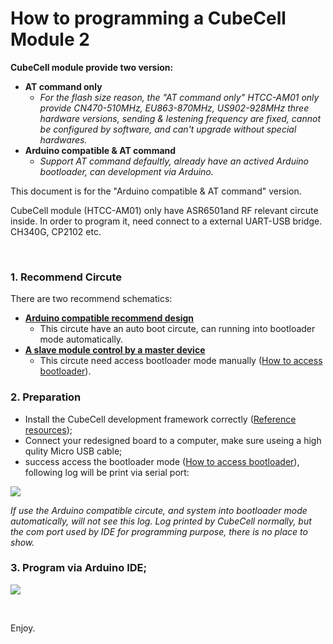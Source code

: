 # How to programming a CubeCell Module 2

**CubeCell module provide two version:** 

- **AT command only**
  - *For the flash size reason, the "AT command only" HTCC-AM01 only provide CN470-510MHz, EU863-870MHz, US902-928MHz three hardware versions, sending & lestening frequency are fixed, cannot be configured by software, and can't upgrade without special hardwares.*
- **Arduino compatible & AT command**
  - *Support AT command defaultly, already have an actived Arduino bootloader, can development via Arduino.* 

This document is for the "Arduino compatible & AT command" version.

CubeCell module (HTCC-AM01) only have ASR6501and RF relevant circute inside. In order to program it, need connect to a external UART-USB bridge. CH340G, CP2102 etc.

&nbsp;

### 1. Recommend Circute

There are two recommend schematics:

- **[Arduino compatible recommend design](https://docs.heltec.cn/download/cubecell/HTCC-AM01_Reference_Design(Arduino).pdf)**
  - This circute have an auto boot circute, can running into bootloader mode automatically.
- **[A slave module control by a master device](https://docs.heltec.cn/download/cubecell/HTCC-AM01_Reference_Design(AT).pdf)**
  - This circute need access bootloader mode manually ([How to access bootloader](https://docs.heltec.cn/#/en/faq/cubecell_series_common_problem_summary?id=how-to-access-bootloader-mode)).

### 2. Preparation

- Install the CubeCell development framework correctly ([Reference resources](https://docs.heltec.cn/#/en/user_manual/how_to_install_ASR650x_Arduino));
- Connect your redesigned board to a computer, make sure useing a high qulity Micro USB cable;
- success access the bootloader mode ([How to access bootloader](https://docs.heltec.cn/#/en/faq/cubecell_series_common_problem_summary?id=how-to-access-bootloader-mode)), following log will be print via serial port:

<img src="img/program_cubecell_module/01.PNG">

*If use the Arduino compatible circute, and system into bootloader mode automatically, will not see this log. Log printed by CubeCell normally, but the com port used by IDE for programming purpose,  there is no place to show.* 

### 3. Program via Arduino IDE;

<img src="img/program_cubecell_module/02.png">

&nbsp;

Enjoy.

